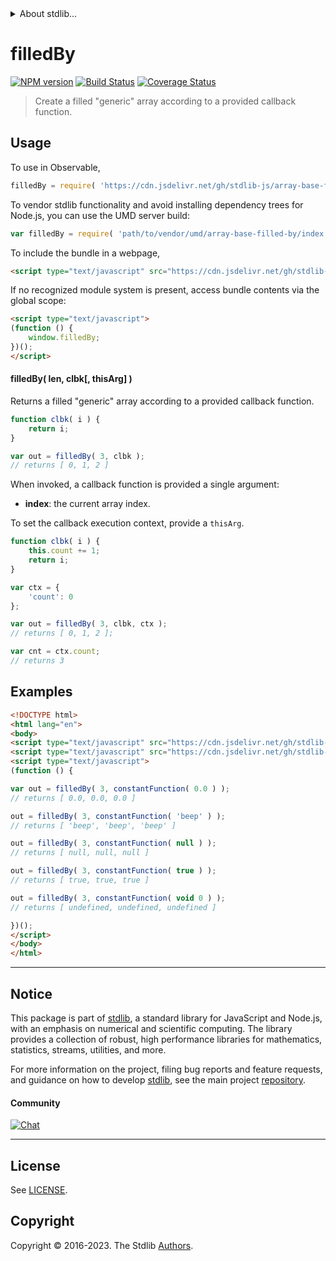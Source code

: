 <!--

@license Apache-2.0

Copyright (c) 2022 The Stdlib Authors.

Licensed under the Apache License, Version 2.0 (the "License");
you may not use this file except in compliance with the License.
You may obtain a copy of the License at

   http://www.apache.org/licenses/LICENSE-2.0

Unless required by applicable law or agreed to in writing, software
distributed under the License is distributed on an "AS IS" BASIS,
WITHOUT WARRANTIES OR CONDITIONS OF ANY KIND, either express or implied.
See the License for the specific language governing permissions and
limitations under the License.

-->


<details>
  <summary>
    About stdlib...
  </summary>
  <p>We believe in a future in which the web is a preferred environment for numerical computation. To help realize this future, we've built stdlib. stdlib is a standard library, with an emphasis on numerical and scientific computation, written in JavaScript (and C) for execution in browsers and in Node.js.</p>
  <p>The library is fully decomposable, being architected in such a way that you can swap out and mix and match APIs and functionality to cater to your exact preferences and use cases.</p>
  <p>When you use stdlib, you can be absolutely certain that you are using the most thorough, rigorous, well-written, studied, documented, tested, measured, and high-quality code out there.</p>
  <p>To join us in bringing numerical computing to the web, get started by checking us out on <a href="https://github.com/stdlib-js/stdlib">GitHub</a>, and please consider <a href="https://opencollective.com/stdlib">financially supporting stdlib</a>. We greatly appreciate your continued support!</p>
</details>

# filledBy

[![NPM version][npm-image]][npm-url] [![Build Status][test-image]][test-url] [![Coverage Status][coverage-image]][coverage-url] <!-- [![dependencies][dependencies-image]][dependencies-url] -->

> Create a filled "generic" array according to a provided callback function.

<!-- Section to include introductory text. Make sure to keep an empty line after the intro `section` element and another before the `/section` close. -->

<section class="intro">

</section>

<!-- /.intro -->

<!-- Package usage documentation. -->



<section class="usage">

## Usage

To use in Observable,

```javascript
filledBy = require( 'https://cdn.jsdelivr.net/gh/stdlib-js/array-base-filled-by@umd/browser.js' )
```

To vendor stdlib functionality and avoid installing dependency trees for Node.js, you can use the UMD server build:

```javascript
var filledBy = require( 'path/to/vendor/umd/array-base-filled-by/index.js' )
```

To include the bundle in a webpage,

```html
<script type="text/javascript" src="https://cdn.jsdelivr.net/gh/stdlib-js/array-base-filled-by@umd/browser.js"></script>
```

If no recognized module system is present, access bundle contents via the global scope:

```html
<script type="text/javascript">
(function () {
    window.filledBy;
})();
</script>
```

#### filledBy( len, clbk\[, thisArg] )

Returns a filled "generic" array according to a provided callback function.

```javascript
function clbk( i ) {
    return i;
}

var out = filledBy( 3, clbk );
// returns [ 0, 1, 2 ]
```

When invoked, a callback function is provided a single argument:

-   **index**: the current array index.

To set the callback execution context, provide a `thisArg`.

<!-- eslint-disable no-invalid-this -->

```javascript
function clbk( i ) {
    this.count += 1;
    return i;
}

var ctx = {
    'count': 0
};

var out = filledBy( 3, clbk, ctx );
// returns [ 0, 1, 2 ];

var cnt = ctx.count;
// returns 3
```

</section>

<!-- /.usage -->

<!-- Package usage notes. Make sure to keep an empty line after the `section` element and another before the `/section` close. -->

<section class="notes">

</section>

<!-- /.notes -->

<!-- Package usage examples. -->

<section class="examples">

## Examples

<!-- eslint no-undef: "error" -->

```html
<!DOCTYPE html>
<html lang="en">
<body>
<script type="text/javascript" src="https://cdn.jsdelivr.net/gh/stdlib-js/utils-constant-function@umd/browser.js"></script>
<script type="text/javascript" src="https://cdn.jsdelivr.net/gh/stdlib-js/array-base-filled-by@umd/browser.js"></script>
<script type="text/javascript">
(function () {

var out = filledBy( 3, constantFunction( 0.0 ) );
// returns [ 0.0, 0.0, 0.0 ]

out = filledBy( 3, constantFunction( 'beep' ) );
// returns [ 'beep', 'beep', 'beep' ]

out = filledBy( 3, constantFunction( null ) );
// returns [ null, null, null ]

out = filledBy( 3, constantFunction( true ) );
// returns [ true, true, true ]

out = filledBy( 3, constantFunction( void 0 ) );
// returns [ undefined, undefined, undefined ]

})();
</script>
</body>
</html>
```

</section>

<!-- /.examples -->

<!-- Section to include cited references. If references are included, add a horizontal rule *before* the section. Make sure to keep an empty line after the `section` element and another before the `/section` close. -->

<section class="references">

</section>

<!-- /.references -->

<!-- Section for related `stdlib` packages. Do not manually edit this section, as it is automatically populated. -->

<section class="related">

</section>

<!-- /.related -->

<!-- Section for all links. Make sure to keep an empty line after the `section` element and another before the `/section` close. -->


<section class="main-repo" >

* * *

## Notice

This package is part of [stdlib][stdlib], a standard library for JavaScript and Node.js, with an emphasis on numerical and scientific computing. The library provides a collection of robust, high performance libraries for mathematics, statistics, streams, utilities, and more.

For more information on the project, filing bug reports and feature requests, and guidance on how to develop [stdlib][stdlib], see the main project [repository][stdlib].

#### Community

[![Chat][chat-image]][chat-url]

---

## License

See [LICENSE][stdlib-license].


## Copyright

Copyright &copy; 2016-2023. The Stdlib [Authors][stdlib-authors].

</section>

<!-- /.stdlib -->

<!-- Section for all links. Make sure to keep an empty line after the `section` element and another before the `/section` close. -->

<section class="links">

[npm-image]: http://img.shields.io/npm/v/@stdlib/array-base-filled-by.svg
[npm-url]: https://npmjs.org/package/@stdlib/array-base-filled-by

[test-image]: https://github.com/stdlib-js/array-base-filled-by/actions/workflows/test.yml/badge.svg?branch=main
[test-url]: https://github.com/stdlib-js/array-base-filled-by/actions/workflows/test.yml?query=branch:main

[coverage-image]: https://img.shields.io/codecov/c/github/stdlib-js/array-base-filled-by/main.svg
[coverage-url]: https://codecov.io/github/stdlib-js/array-base-filled-by?branch=main

<!--

[dependencies-image]: https://img.shields.io/david/stdlib-js/array-base-filled-by.svg
[dependencies-url]: https://david-dm.org/stdlib-js/array-base-filled-by/main

-->

[chat-image]: https://img.shields.io/gitter/room/stdlib-js/stdlib.svg
[chat-url]: https://app.gitter.im/#/room/#stdlib-js_stdlib:gitter.im

[stdlib]: https://github.com/stdlib-js/stdlib

[stdlib-authors]: https://github.com/stdlib-js/stdlib/graphs/contributors

[umd]: https://github.com/umdjs/umd
[es-module]: https://developer.mozilla.org/en-US/docs/Web/JavaScript/Guide/Modules

[deno-url]: https://github.com/stdlib-js/array-base-filled-by/tree/deno
[umd-url]: https://github.com/stdlib-js/array-base-filled-by/tree/umd
[esm-url]: https://github.com/stdlib-js/array-base-filled-by/tree/esm
[branches-url]: https://github.com/stdlib-js/array-base-filled-by/blob/main/branches.md

[stdlib-license]: https://raw.githubusercontent.com/stdlib-js/array-base-filled-by/main/LICENSE

</section>

<!-- /.links -->
